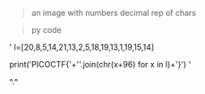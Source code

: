
>an image with numbers
>decimal rep of chars

>py code

'
l=[20,8,5,14,21,13,2,5,18,19,13,1,19,15,14]

print('PICOCTF{'+''.join(chr(x+96) for x in l)+'}')
'

^.^